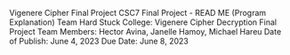 Vigenere Cipher Final Project
CSC7 Final Project - READ ME (Program Explanation)
Team Hard Stuck College: Vigenere Cipher Decryption Final Project
Team Members: Hector Avina, Janelle Hamoy, Michael Hareu
Date of Publish: June 4, 2023
Due Date: June 8, 2023
